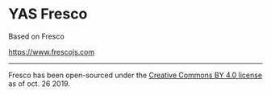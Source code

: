 # YAS Fresco
Based on Fresco

https://www.frescojs.com

---

Fresco has been open-sourced under the [Creative Commons BY 4.0 license](https://creativecommons.org/licenses/by/4.0) as of oct. 26 2019.
